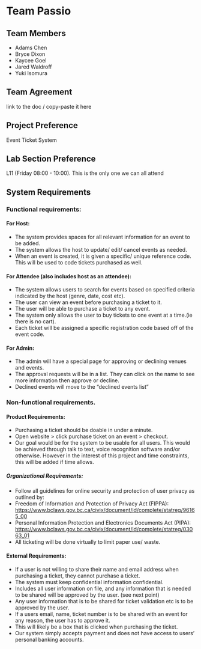 # Team Passio
## Team Members
- Adams Chen
- Bryce Dixon
- Kaycee Goel
- Jared Waldroff
- Yuki Isomura

## Team Agreement
link to the doc / copy-paste it here

## Project Preference
Event Ticket System

## Lab Section Preference
L11 (Friday 08:00 - 10:00). This is the only one we can all attend

## System Requirements

### Functional requirements:
#### For Host:
- The system provides spaces for all relevant information for an event to be added.
- The system allows the host to update/ edit/ cancel events as needed. 
- When an event is created, it is given a specific/ unique reference code. This will be used to code tickets purchased as well.
  
#### For Attendee (also includes host as an attendee):
- The system allows users to search for events based on specified criteria indicated by the host (genre, date, cost etc).
- The user can view an event before purchasing a ticket to it.
- The user will be able to purchase a ticket to any event. 
- The system only allows the user to buy tickets to one event at a time.(ie there is no cart).
- Each ticket will be assigned a specific registration code based off of the event code.
  
#### For Admin:
- The admin will have a special page for approving or declining venues and events.
- The approval requests will be in a list. They can click on the name to see more information then approve or decline.
- Declined events will move to the “declined events list”

### Non-functional requirements.  
#### Product Requirements:
- Purchasing a ticket should be doable in under a minute.
- Open website > click purchase ticket on an event > checkout.
- Our goal would be for the system to be usable for all users. This would be achieved through talk to text, voice recognition software and/or otherwise. However in the interest of this project and time constraints, this will be added if time allows. 

##### Organizational Requirements:
- Follow all guidelines for online security and protection of user privacy as outlined by:
- Freedom of Information and Protection of Privacy Act (FIPPA):
https://www.bclaws.gov.bc.ca/civix/document/id/complete/statreg/96165_00
- Personal Information Protection and Electronics Documents Act (PIPA):
https://www.bclaws.gov.bc.ca/civix/document/id/complete/statreg/03063_01
- All ticketing will be done virtually to limit paper use/ waste. 

#### External Requirements:
- If a user is not willing to share their name and email address when purchasing a ticket, they cannot purchase a ticket. 
- The system must keep confidential information confidential. 
- Includes all user information on file, and any information that is needed to be shared will be approved by the user. (see next point)
- Any user information that is to be shared for ticket validation etc is to be approved by the user. 
- If a users email, name, ticket number is to be shared with an event for any reason, the user has to approve it. 
- This will likely be a box that is clicked when purchasing the ticket. 
- Our system simply accepts payment and does not have access to users’ personal banking accounts. 

